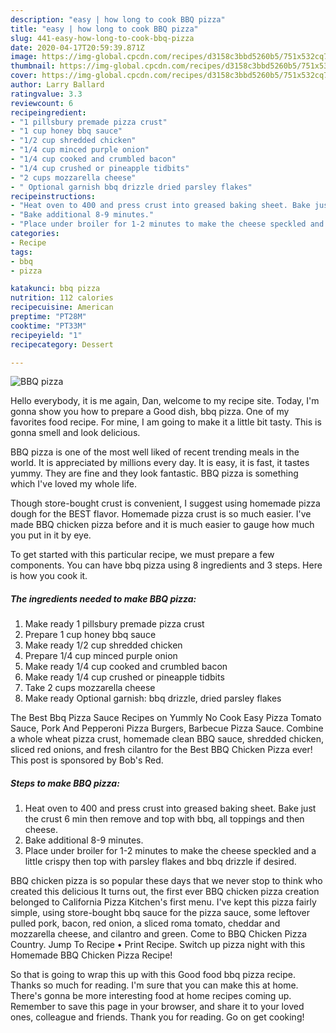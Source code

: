 ```yaml
---
description: "easy | how long to cook BBQ pizza"
title: "easy | how long to cook BBQ pizza"
slug: 441-easy-how-long-to-cook-bbq-pizza
date: 2020-04-17T20:59:39.871Z
image: https://img-global.cpcdn.com/recipes/d3158c3bbd5260b5/751x532cq70/bbq-pizza-recipe-main-photo.jpg
thumbnail: https://img-global.cpcdn.com/recipes/d3158c3bbd5260b5/751x532cq70/bbq-pizza-recipe-main-photo.jpg
cover: https://img-global.cpcdn.com/recipes/d3158c3bbd5260b5/751x532cq70/bbq-pizza-recipe-main-photo.jpg
author: Larry Ballard
ratingvalue: 3.3
reviewcount: 6
recipeingredient:
- "1 pillsbury premade pizza crust"
- "1 cup honey bbq sauce"
- "1/2 cup shredded chicken"
- "1/4 cup minced purple onion"
- "1/4 cup cooked and crumbled bacon"
- "1/4 cup crushed or pineapple tidbits"
- "2 cups mozzarella cheese"
- " Optional garnish bbq drizzle dried parsley flakes"
recipeinstructions:
- "Heat oven to 400 and press crust into greased baking sheet. Bake just the crust 6 min then remove and top with bbq, all toppings and then cheese."
- "Bake additional 8-9 minutes."
- "Place under broiler for 1-2 minutes to make the cheese speckled and a little crispy then top with parsley flakes and bbq drizzle if desired."
categories:
- Recipe
tags:
- bbq
- pizza

katakunci: bbq pizza 
nutrition: 112 calories
recipecuisine: American
preptime: "PT28M"
cooktime: "PT33M"
recipeyield: "1"
recipecategory: Dessert

---
```



![BBQ pizza](https://img-global.cpcdn.com/recipes/d3158c3bbd5260b5/751x532cq70/bbq-pizza-recipe-main-photo.jpg)

Hello everybody, it is me again, Dan, welcome to my recipe site. Today, I'm gonna show you how to prepare a Good dish, bbq pizza. One of my favorites food recipe. For mine, I am going to make it a little bit tasty. This is gonna smell and look delicious.

BBQ pizza is one of the most well liked of recent trending meals in the world. It is appreciated by millions every day. It is easy, it is fast, it tastes yummy. They are fine and they look fantastic. BBQ pizza is something which I've loved my whole life.

Though store-bought crust is convenient, I suggest using homemade pizza dough for the BEST flavor. Homemade pizza crust is so much easier. I&#39;ve made BBQ chicken pizza before and it is much easier to gauge how much you put in it by eye.


To get started with this particular recipe, we must prepare a few components. You can have bbq pizza using 8 ingredients and 3 steps. Here is how you cook it.

<!--inarticleads1-->

##### The ingredients needed to make BBQ pizza:

1. Make ready 1 pillsbury premade pizza crust
1. Prepare 1 cup honey bbq sauce
1. Make ready 1/2 cup shredded chicken
1. Prepare 1/4 cup minced purple onion
1. Make ready 1/4 cup cooked and crumbled bacon
1. Make ready 1/4 cup crushed or pineapple tidbits
1. Take 2 cups mozzarella cheese
1. Make ready  Optional garnish: bbq drizzle, dried parsley flakes


The Best Bbq Pizza Sauce Recipes on Yummly No Cook Easy Pizza Tomato Sauce, Pork And Pepperoni Pizza Burgers, Barbecue Pizza Sauce. Combine a whole wheat pizza crust, homemade clean BBQ sauce, shredded chicken, sliced red onions, and fresh cilantro for the Best BBQ Chicken Pizza ever! This post is sponsored by Bob&#39;s Red. 

<!--inarticleads2-->

##### Steps to make BBQ pizza:

1. Heat oven to 400 and press crust into greased baking sheet. Bake just the crust 6 min then remove and top with bbq, all toppings and then cheese.
1. Bake additional 8-9 minutes.
1. Place under broiler for 1-2 minutes to make the cheese speckled and a little crispy then top with parsley flakes and bbq drizzle if desired.


BBQ chicken pizza is so popular these days that we never stop to think who created this delicious It turns out, the first ever BBQ chicken pizza creation belonged to California Pizza Kitchen&#39;s first menu. I&#39;ve kept this pizza fairly simple, using store-bought bbq sauce for the pizza sauce, some leftover pulled pork, bacon, red onion, a sliced roma tomato, cheddar and mozzarella cheese, and cilantro and green. Come to BBQ Chicken Pizza Country. Jump To Recipe • Print Recipe. Switch up pizza night with this Homemade BBQ Chicken Pizza Recipe! 

So that is going to wrap this up with this Good food bbq pizza recipe. Thanks so much for reading. I'm sure that you can make this at home. There's gonna be more interesting food at home recipes coming up. Remember to save this page in your browser, and share it to your loved ones, colleague and friends. Thank you for reading. Go on get cooking!
